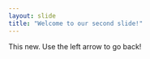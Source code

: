 ```yaml
---
layout: slide
title: "Welcome to our second slide!"
---
```

This new.
Use the left arrow to go back!